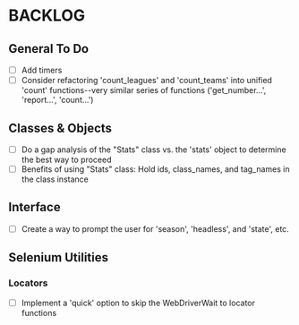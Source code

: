 # BACKLOG

## General To Do

- [ ] Add timers
- [ ] Consider refactoring 'count_leagues' and 'count_teams' into unified 'count' functions--very similar series of functions ('get_number...', 'report...', 'count...')

## Classes & Objects

- [ ] Do a gap analysis of the "Stats" class vs. the 'stats' object to determine the best way to proceed
- [ ] Benefits of using "Stats" class: Hold ids, class_names, and tag_names in the class instance

## Interface

- [ ] Create a way to prompt the user for 'season', 'headless', and 'state', etc.

## Selenium Utilities

### Locators

- [ ] Implement a 'quick' option to skip the WebDriverWait to locator functions
